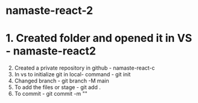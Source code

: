 # namaste-react-2
#  1. Created folder and opened it in VS - namaste-react2
2. Created a private repository in github - namaste-react-c
3. In vs to initialize git in local- command - git init
4. Changed branch - git branch -M main
5. To add the files or stage - git add .
6. To commit - git commit -m "<commit msg>"
  